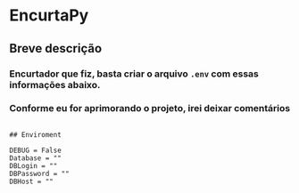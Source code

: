 # EncurtaPy

## Breve descrição

### Encurtador que fiz, basta criar o arquivo ``.env`` com essas informações abaixo.
### Conforme eu for aprimorando o projeto, irei deixar comentários


```.env

## Enviroment

DEBUG = False
Database = ""
DBLogin = ""
DBPassword = ""
DBHost = ""



```
